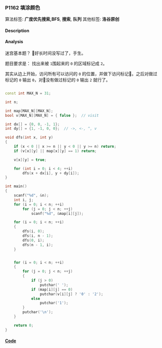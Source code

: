 ### P1162 填涂颜色

算法标签: **广度优先搜索,BFS**, **搜索**, **队列**
其他标签: **洛谷原创**


#### Description

#### Analysis

迷宫基本题？ 好长时间没写过了，手生。

题目要求是： 找出来被 `1`围起来的 `0` 的区域标记成 `2`。

其实从边上开始，访问所有可以访问的 `0` 的位置，并做下访问标记。之后对做过标记的 `0` 输出 `0`，对没有做过标记的 `0` 输出 `2` 就行了。


```cpp

const int MAX_N = 31;

int n;

int map[MAX_N][MAX_N];
bool v[MAX_N][MAX_N] = { false };  // visit

int dx[] = {0, 0, -1, 1};
int dy[] = {1, -1, 0, 0};  // ->, <-, ^, v

void dfs(int x, int y)
{
    if (x < 0 || x >= n || y < 0 || y >= n) return;
    if (v[x][y] || map[x][y] == 1) return;

    v[x][y] = true;

    for (int i = 0; i < 4; ++i)
        dfs(x + dx[i], y + dy[i]);
}

int main()
{
    scanf("%d", &n);
    int i, j;
    for (i = 0; i < n; ++i)
        for (j = 0; j < n; ++j)
            scanf("%d", &map[i][j]);

    for (i = 0; i < n; ++i)
    {
        dfs(i, 0);
        dfs(i, n - 1);
        dfs(0, i);
        dfs(n - 1, i);
    }


    for (i = 0; i < n; ++i)
    {
        for (j = 0; j < n; ++j)
        {
            if (j > 0)
                putchar(' ');
            if (map[i][j] == 0)
                putchar(v[i][j] ? '0' : '2');
            else
                putchar('1');
        }
        putchar('\n');
    }

    return 0;
}
```

#### [Code](../cpp/p1162.cpp)
